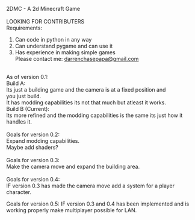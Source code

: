 2DMC - A 2d Minecraft Game<br>
<br>
LOOKING FOR CONTRIBUTERS<br>
Requirements:<br>
  1. Can code in python in any way<br>
  2. Can understand pygame and can use it<br>
  3. Has experience in making simple games<br>
Please contact me: darrenchasepapa@gmail.com<br>
<br>
As of version 0.1:<br>
  Build A:<br>
    Its just a building game and the camera is at a fixed position and<br>
    you just build.<br>
    It has modding capabilities its not that much but atleast it works.<br>
  Build B (Current):<br>
    Its more refined and the modding capabilities is the same its just how it handles it.<br>
<br>
Goals for version 0.2:<br>
  Expand modding capabilities.<br>
  Maybe add shaders?<br>
<br>
Goals for version 0.3:<br>
  Make the camera move and expand the building area.<br>
<br>
Goals for version 0.4:<br>
  IF version 0.3 has made the camera move add a system for a player character.<br>

Goals for version 0.5:
  IF version 0.3 and 0.4 has been implemented and is working properly make multiplayer possible for LAN.
